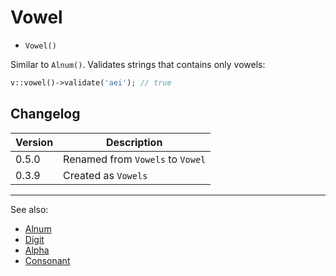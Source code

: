 # Vowel

- `Vowel()`

Similar to `Alnum()`. Validates strings that contains only vowels:

```php
v::vowel()->validate('aei'); // true
```

## Changelog

Version | Description
--------|-------------
  0.5.0 | Renamed from `Vowels` to `Vowel`
  0.3.9 | Created as `Vowels`

***
See also:

- [Alnum](Alnum.md)
- [Digit](Digit.md)
- [Alpha](Alpha.md)
- [Consonant](Consonant.md)
